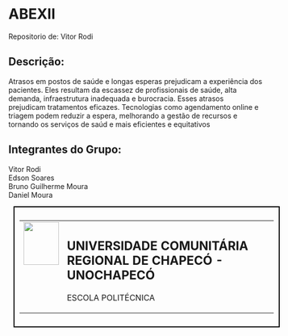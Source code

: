   # ABEXII
Repositorio de: Vitor Rodi  
## Descrição: 
Atrasos em postos de saúde e longas esperas prejudicam a experiência dos pacientes. Eles resultam da escassez de profissionais de saúde, alta demanda, infraestrutura inadequada e burocracia. Esses atrasos prejudicam tratamentos eficazes. Tecnologias como agendamento online e triagem podem reduzir a espera, melhorando a gestão de recursos e tornando os serviços de saúd e mais eficientes e equitativos
  
## Integrantes do Grupo:  
Vitor Rodi <br>Edson Soares <br>Bruno Guilherme Moura <br> Daniel Moura   
                      
     
<div style="width: 100%; border: 2px solid black; margin: 10px; padding: 10px;">   
  <table>    
    <tr>  
      <td style="vertical-align: top;">  
        <img src="https://github.com/VitorRodi/Abex/blob/9830e77d5007d2fb9a6d8998fd935de992367480/BRASAO_UNO_AZUL.png" width="70" height="85" />
      </td> 
      <td> 
        <h2>UNIVERSIDADE COMUNITÁRIA REGIONAL DE CHAPECÓ - UNOCHAPECÓ</h2>
        <p>ESCOLA POLITÉCNICA</p>
      </td>
    </tr>
  </table>
</div>

